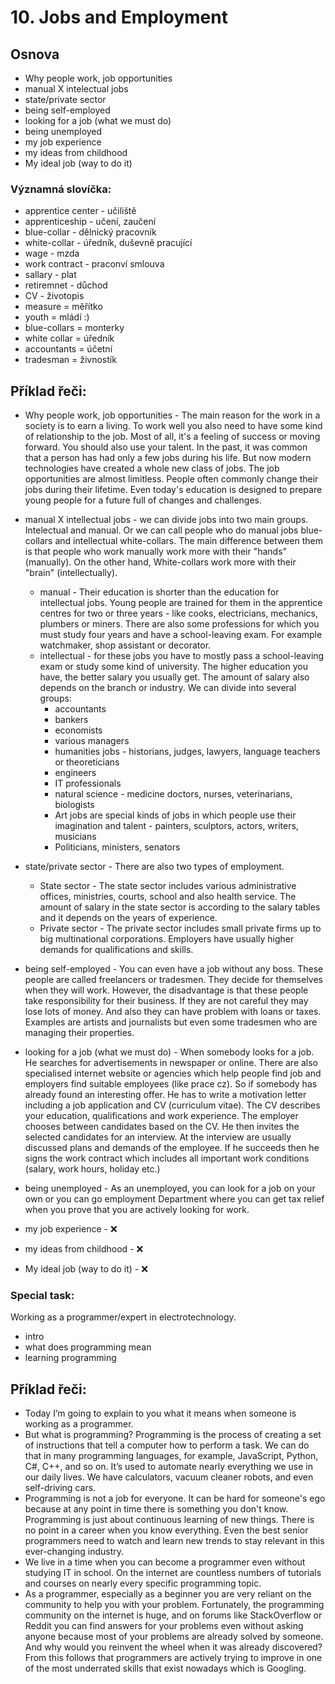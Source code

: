 # 10. Jobs and Employment
  
## Osnova

* Why people work, job opportunities
* manual X intelectual jobs
* state/private sector
* being self-employed
* looking for a job (what we must do)
* being unemployed
* my job experience
* my ideas from childhood
* My ideal job (way to do it)

### Významná slovíčka:

* apprentice center - učiliště
* apprenticeship - učení, zaučení
* blue-collar - dělnický pracovník 
* white-collar - úředník, duševně pracující 
* wage - mzda
* work contract - praconví smlouva 
* sallary - plat
* retiremnet - důchod 
* CV - životopis 
* measure = měřítko
* youth = mládí :)
* blue-collars = monterky
* white collar = úředník
* accountants = účetní
* tradesman = živnostík


## Příklad řeči:
* Why people work, job opportunities - The main reason for the work in a society is to earn a living. To work well you also need to have some kind of relationship to the job. Most of all, it's a feeling of success or moving forward. You should also use your talent. In the past, it was common that a person has had only a few jobs during his life. But now modern technologies have created a whole new class of jobs. The job opportunities are almost limitless. People often commonly change their jobs during their lifetime. Even today's education is designed to prepare young people for a future full of changes and challenges.
  
* manual X intellectual jobs - we can divide jobs into two main groups. Intelectual and manual. Or we can call people who do manual jobs blue-collars and intellectual white-collars. The main difference between them is that people who work manually work more with their "hands" (manually). On the other hand, White-collars work more with their "brain" (intellectually).
    * manual - Their education is shorter than the education for intellectual jobs. Young people are trained for them in the apprentice centres for two or three years - like cooks, electricians, mechanics, plumbers or miners. There are also some professions for which you must study four years and have a school-leaving exam. For example watchmaker, shop assistant or decorator.
    * intellectual - for these jobs you have to mostly pass a school-leaving exam or study some kind of university. The higher education you have, the better salary you usually get. The amount of salary also depends on the branch or industry. We can divide into several groups:
        * accountants
        * bankers
        * economists
        * various managers
        * humanities jobs - historians, judges, lawyers, language teachers or theoreticians
        * engineers
        * IT professionals
        * natural science - medicine doctors, nurses, veterinarians, biologists
        * Art jobs are special kinds of jobs in which people use their imagination and talent - painters, sculptors, actors, writers, musicians
        * Politicians, ministers, senators

* state/private sector - There are also two types of employment.
  * State sector - The state sector includes various administrative offices, ministries, courts, school and also health service. The amount of salary in the state sector is according to the salary tables and it depends on the years of experience.
  * Private sector - The private sector includes small private firms up to big multinational corporations. Employers have usually higher demands for qualifications and skills. 

* being self-employed - You can even have a job without any boss. These people are called freelancers or tradesmen. They decide for themselves when they will work. However, the disadvantage is that these people take responsibility for their business. If they are not careful they may lose lots of money. And also they can have problem with loans or taxes. Examples are artists and journalists but even some tradesmen who are managing their properties.

* looking for a job (what we must do) - When somebody looks for a job. He searches for advertisements in newspaper or online. There are also specialised internet website or agencies which help people find job and employers find suitable employees (like prace cz). So if somebody has already found an interesting offer. He has to write a motivation letter including a job application and CV (curriculum vitae). The CV describes your education, qualifications and work experience. The employer chooses between candidates based on the CV.  He then invites the selected candidates for an interview. At the interview are usually discussed plans and demands of the employee. If he succeeds then he signs the work contract which includes all important work conditions (salary, work hours, holiday etc.)

* being unemployed - As an unemployed, you can look for a job on your own or you can go employment Department where you can get tax relief when you prove that you are actively looking for work.

* my job experience - ❌
* my ideas from childhood - ❌
* My ideal job (way to do it) - ❌

### Special task:
Working as a programmer/expert in electrotechnology.

* intro
* what does programming mean
* learning programming
  
## Příklad řeči:
* Today I’m going to explain to you what it means when someone is working as a programmer.
* But what is programming? Programming is the process of creating a set of instructions that tell a computer how to perform a task. We can do that in many programming languages, for example, JavaScript, Python, C#, C++, and so on. It’s used to automate nearly everything we use in our daily lives. We have calculators, vacuum cleaner robots, and even self-driving cars.
* Programming is not a job for everyone. It can be hard for someone's ego because at any point in time there is something you don't know. Programming is just about continuous learning of new things. There is no point in a career when you know everything. Even the best senior programmers need to watch and learn new trends to stay relevant in this ever-changing industry. 
* We live in a time when you can become a programmer even without studying IT in school. On the internet are countless numbers of tutorials and courses on nearly every specific programming topic. 
* As a programmer, especially as a beginner you are very reliant on the community to help you with your problem. Fortunately, the programming community on the internet is huge, and on forums like StackOverflow or Reddit you can find answers for your problems even without asking anyone because most of your problems are already solved by someone. And why would you reinvent the wheel when it was already discovered? 
From this follows that programmers are actively trying to improve in one of the most underrated skills that exist nowadays which is Googling. 